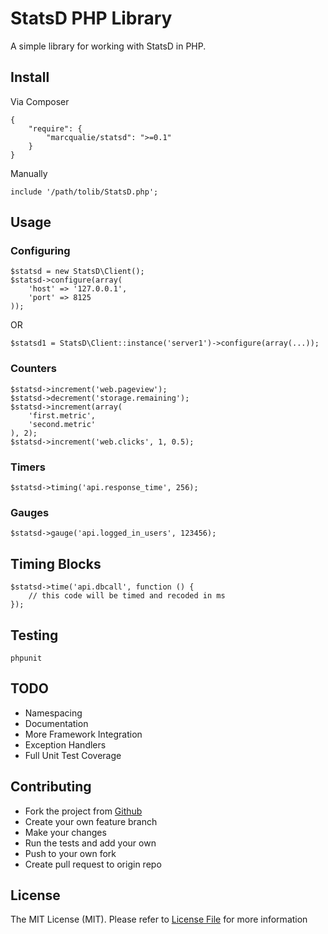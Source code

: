 # StatsD PHP Library

A simple library for working with StatsD in PHP.


## Install

Via Composer

    {
        "require": {
            "marcqualie/statsd": ">=0.1"
        }
    }

Manually

    include '/path/tolib/StatsD.php';


## Usage

### Configuring

    $statsd = new StatsD\Client();
    $statsd->configure(array(
        'host' => '127.0.0.1',
        'port' => 8125
    ));

OR

    $statsd1 = StatsD\Client::instance('server1')->configure(array(...));


### Counters

    $statsd->increment('web.pageview');
    $statsd->decrement('storage.remaining');
    $statsd->increment(array(
        'first.metric',
        'second.metric'
    ), 2);
    $statsd->increment('web.clicks', 1, 0.5);


### Timers

    $statsd->timing('api.response_time', 256);


### Gauges

    $statsd->gauge('api.logged_in_users', 123456);


## Timing Blocks

    $statsd->time('api.dbcall', function () {
        // this code will be timed and recoded in ms
    });


## Testing

    phpunit


## TODO

- Namespacing
- Documentation
- More Framework Integration
- Exception Handlers
- Full Unit Test Coverage


## Contributing

- Fork the project from [Github](https://github.com/marcqualie/php-statsd)
- Create your own feature branch
- Make your changes
- Run the tests and add your own
- Push to your own fork
- Create pull request to origin repo


## License

The MIT License (MIT). Please refer to [License File](https://github.com/marcqualie/php-statsd/blob/master/LICENSE) for more information
